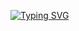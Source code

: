 <a href="https://git.io/typing-svg"><img src="https://readme-typing-svg.demolab.com?font=Fira+Code&size=25&duration=6000&pause=1000&color=F7AA49&width=435&lines=Hello+Developers......" alt="Typing SVG" /></a>
